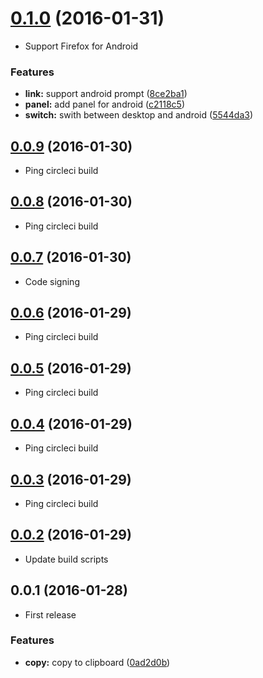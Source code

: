 <a name="0.1.0"></a>
# [0.1.0](https://github.com/dogwalk/firefox-build-link-plain/compare/v0.0.9...v0.1.0) (2016-01-31)

* Support Firefox for Android


### Features

* **link:** support android prompt ([8ce2ba1](https://github.com/dogwalk/firefox-build-link-plain/commit/8ce2ba1))
* **panel:** add panel for android ([c2118c5](https://github.com/dogwalk/firefox-build-link-plain/commit/c2118c5))
* **switch:** swith between desktop and android ([5544da3](https://github.com/dogwalk/firefox-build-link-plain/commit/5544da3))



<a name="0.0.9"></a>
## [0.0.9](https://github.com/dogwalk/firefox-build-link-plain/compare/v0.0.8...v0.0.9) (2016-01-30)

* Ping circleci build


<a name="0.0.8"></a>
## [0.0.8](https://github.com/dogwalk/firefox-build-link-plain/compare/v0.0.7...v0.0.8) (2016-01-30)

* Ping circleci build


<a name="0.0.7"></a>
## [0.0.7](https://github.com/dogwalk/firefox-build-link-plain/compare/v0.0.6...v0.0.7) (2016-01-30)

* Code signing


<a name="0.0.6"></a>
## [0.0.6](https://github.com/dogwalk/firefox-build-link-plain/compare/v0.0.5...v0.0.6) (2016-01-29)

* Ping circleci build


<a name="0.0.5"></a>
## [0.0.5](https://github.com/dogwalk/firefox-build-link-plain/compare/v0.0.4...v0.0.5) (2016-01-29)

* Ping circleci build


<a name="0.0.4"></a>
## [0.0.4](https://github.com/dogwalk/firefox-build-link-plain/compare/v0.0.3...v0.0.4) (2016-01-29)

* Ping circleci build


<a name="0.0.3"></a>
## [0.0.3](https://github.com/dogwalk/firefox-build-link-plain/compare/v0.0.2...v0.0.3) (2016-01-29)

* Ping circleci build


<a name="0.0.2"></a>
## [0.0.2](https://github.com/dogwalk/firefox-build-link-plain/compare/v0.0.1...v0.0.2) (2016-01-29)

* Update build scripts


<a name="0.0.1"></a>
## 0.0.1 (2016-01-28)

* First release


### Features

* **copy:** copy to clipboard ([0ad2d0b](https://github.com/dogwalk/firefox-build-link-plain/commit/0ad2d0b))
